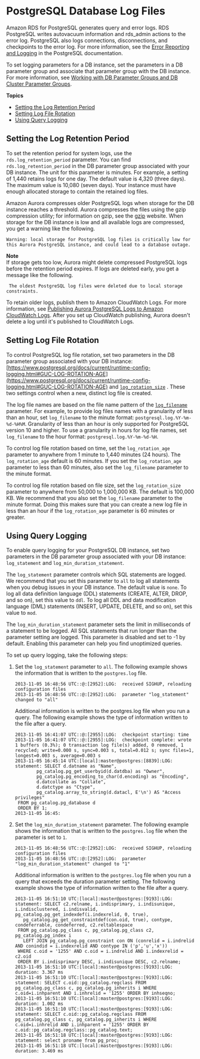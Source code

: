 # PostgreSQL Database Log Files<a name="USER_LogAccess.Concepts.PostgreSQL"></a>

Amazon RDS for PostgreSQL generates query and error logs\. RDS PostgreSQL writes autovacuum information and rds\_admin actions to the error log\. PostgreSQL also logs connections, disconnections, and checkpoints to the error log\. For more information, see the [Error Reporting and Logging](https://www.postgresql.org/docs/current/runtime-config-logging.html) in the PostgreSQL documentation\.

To set logging parameters for a DB instance, set the parameters in a DB parameter group and associate that parameter group with the DB instance\. For more information, see [Working with DB Parameter Groups and DB Cluster Parameter Groups](USER_WorkingWithParamGroups.md)\.

**Topics**
+ [Setting the Log Retention Period](#USER_LogAccess.PostgreSQL.log_retention_period)
+ [Setting Log File Rotation](#USER_LogAccess.PostgreSQL.log_rotation)
+ [Using Query Logging](#USER_LogAccess.PostgreSQL.Query_Logging)

## Setting the Log Retention Period<a name="USER_LogAccess.PostgreSQL.log_retention_period"></a>

To set the retention period for system logs, use the `rds.log_retention_period` parameter\. You can find `rds.log_retention_period` in the DB parameter group associated with your DB instance\. The unit for this parameter is minutes\. For example, a setting of 1,440 retains logs for one day\. The default value is 4,320 \(three days\)\. The maximum value is 10,080 \(seven days\)\. Your instance must have enough allocated storage to contain the retained log files\. 

Amazon Aurora compresses older PostgreSQL logs when storage for the DB instance reaches a threshold\. Aurora compresses the files using the gzip compression utility; for information on gzip, see the [gzip](https://www.gzip.org/) website\. When storage for the DB instance is low and all available logs are compressed, you get a warning like the following\.

```
Warning: local storage for PostgreSQL log files is critically low for 
this Aurora PostgreSQL instance, and could lead to a database outage.
```

**Note**  
If storage gets too low, Aurora might delete compressed PostgreSQL logs before the retention period expires\. If logs are deleted early, you get a message like the following\.  

```
 The oldest PostgreSQL log files were deleted due to local storage constraints.
```

To retain older logs, publish them to Amazon CloudWatch Logs\. For more information, see [Publishing Aurora PostgreSQL Logs to Amazon CloudWatch Logs](AuroraPostgreSQL.CloudWatch.md)\. After you set up CloudWatch publishing, Aurora doesn't delete a log until it's published to CloudWatch Logs\.  

## Setting Log File Rotation<a name="USER_LogAccess.PostgreSQL.log_rotation"></a>

To control PostgreSQL log file rotation, set two parameters in the DB parameter group associated with your DB instance: [https://www.postgresql.org/docs/current/runtime-config-logging.html#GUC-LOG-ROTATION-AGE](https://www.postgresql.org/docs/current/runtime-config-logging.html#GUC-LOG-ROTATION-AGE) and [ `log_rotation_size`](https://www.postgresql.org/docs/current/runtime-config-logging.html#GUC-LOG-ROTATION-SIZE) \. These two settings control when a new, distinct log file is created\. 

The log file names are based on the file name pattern of the [ `log_filename`](https://www.postgresql.org/docs/current/runtime-config-logging.html#GUC-LOG-FILENAME) parameter\. For example, to provide log files names with a granularity of less than an hour, set `log_filename` to the minute format: `postgresql.log.%Y-%m-%d-%H%M`\. Granularity of less than an hour is only supported for PostgreSQL version 10 and higher\. To use a granularity in hours for log file names, set `log_filename` to the hour format: `postgresql.log.%Y-%m-%d-%H`\. 

To control log file rotation based on time, set the `log_rotation_age` parameter to anywhere from 1 minute to 1,440 minutes \(24 hours\)\. The `log_rotation_age` default is 60 minutes\. If you set the `log_rotation_age` parameter to less than 60 minutes, also set the `log_filename` parameter to the minute format\.

To control log file rotation based on file size, set the `log_rotation_size` parameter to anywhere from 50,000 to 1,000,000 KB\. The default is 100,000 KB\. We recommend that you also set the `log_filename` parameter to the minute format\. Doing this makes sure that you can create a new log file in less than an hour if the `log_rotation_age` parameter is 60 minutes or greater\. 

## Using Query Logging<a name="USER_LogAccess.PostgreSQL.Query_Logging"></a>

To enable query logging for your PostgreSQL DB instance, set two parameters in the DB parameter group associated with your DB instance: `log_statement` and `log_min_duration_statement`\. 

The `log_statement` parameter controls which SQL statements are logged\. We recommend that you set this parameter to `all` to log all statements when you debug issues in your DB instance\. The default value is `none`\. To log all data definition language \(DDL\) statements \(CREATE, ALTER, DROP, and so on\), set this value to `ddl`\. To log all DDL and data modification language \(DML\) statements \(INSERT, UPDATE, DELETE, and so on\), set this value to `mod`\.

The `log_min_duration_statement` parameter sets the limit in milliseconds of a statement to be logged\. All SQL statements that run longer than the parameter setting are logged\. This parameter is disabled and set to \-1 by default\. Enabling this parameter can help you find unoptimized queries\. 

To set up query logging, take the following steps:

1. Set the `log_statement` parameter to `all`\. The following example shows the information that is written to the `postgres.log` file\.

   ```
   2013-11-05 16:48:56 UTC::@:[2952]:LOG:  received SIGHUP, reloading configuration files
   2013-11-05 16:48:56 UTC::@:[2952]:LOG:  parameter "log_statement" changed to "all"
   ```

   Additional information is written to the postgres\.log file when you run a query\. The following example shows the type of information written to the file after a query\.

   ```
   2013-11-05 16:41:07 UTC::@:[2955]:LOG:  checkpoint starting: time
   2013-11-05 16:41:07 UTC::@:[2955]:LOG:  checkpoint complete: wrote 1 buffers (0.3%); 0 transaction log file(s) added, 0 removed, 1 recycled; write=0.000 s, sync=0.003 s, total=0.012 s; sync files=1, longest=0.003 s, average=0.003 s
   2013-11-05 16:45:14 UTC:[local]:master@postgres:[8839]:LOG:  statement: SELECT d.datname as "Name",
   	       pg_catalog.pg_get_userbyid(d.datdba) as "Owner",
   	       pg_catalog.pg_encoding_to_char(d.encoding) as "Encoding",
   	       d.datcollate as "Collate",
   	       d.datctype as "Ctype",
   	       pg_catalog.array_to_string(d.datacl, E'\n') AS "Access privileges"
   	FROM pg_catalog.pg_database d
   	ORDER BY 1;
   2013-11-05 16:45:
   ```

1. Set the `log_min_duration_statement` parameter\. The following example shows the information that is written to the `postgres.log` file when the parameter is set to `1`\.

   ```
   2013-11-05 16:48:56 UTC::@:[2952]:LOG:  received SIGHUP, reloading configuration files
   2013-11-05 16:48:56 UTC::@:[2952]:LOG:  parameter "log_min_duration_statement" changed to "1"
   ```

   Additional information is written to the `postgres.log` file when you run a query that exceeds the duration parameter setting\. The following example shows the type of information written to the file after a query\.

   ```
   2013-11-05 16:51:10 UTC:[local]:master@postgres:[9193]:LOG:  statement: SELECT c2.relname, i.indisprimary, i.indisunique, i.indisclustered, i.indisvalid, pg_catalog.pg_get_indexdef(i.indexrelid, 0, true),
   	  pg_catalog.pg_get_constraintdef(con.oid, true), contype, condeferrable, condeferred, c2.reltablespace
   	FROM pg_catalog.pg_class c, pg_catalog.pg_class c2, pg_catalog.pg_index i
   	  LEFT JOIN pg_catalog.pg_constraint con ON (conrelid = i.indrelid AND conindid = i.indexrelid AND contype IN ('p','u','x'))
   	WHERE c.oid = '1255' AND c.oid = i.indrelid AND i.indexrelid = c2.oid
   	ORDER BY i.indisprimary DESC, i.indisunique DESC, c2.relname;
   2013-11-05 16:51:10 UTC:[local]:master@postgres:[9193]:LOG:  duration: 3.367 ms
   2013-11-05 16:51:10 UTC:[local]:master@postgres:[9193]:LOG:  statement: SELECT c.oid::pg_catalog.regclass FROM pg_catalog.pg_class c, pg_catalog.pg_inherits i WHERE c.oid=i.inhparent AND i.inhrelid = '1255' ORDER BY inhseqno;
   2013-11-05 16:51:10 UTC:[local]:master@postgres:[9193]:LOG:  duration: 1.002 ms
   2013-11-05 16:51:10 UTC:[local]:master@postgres:[9193]:LOG:  statement: SELECT c.oid::pg_catalog.regclass FROM pg_catalog.pg_class c, pg_catalog.pg_inherits i WHERE c.oid=i.inhrelid AND i.inhparent = '1255' ORDER BY c.oid::pg_catalog.regclass::pg_catalog.text;
   2013-11-05 16:51:18 UTC:[local]:master@postgres:[9193]:LOG:  statement: select proname from pg_proc;
   2013-11-05 16:51:18 UTC:[local]:master@postgres:[9193]:LOG:  duration: 3.469 ms
   ```